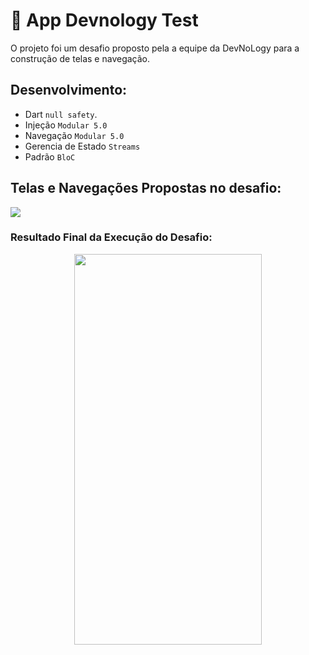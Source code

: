# :iphone: App Devnology Test 
 
 O projeto foi um desafio proposto pela a equipe da DevNoLogy para a construção de telas e navegação.
 
  ## Desenvolvimento:
  * Dart `null safety`. 
  * Injeção `Modular 5.0`
  * Navegação `Modular 5.0`
  * Gerencia de Estado `Streams`
  * Padrão `BloC`

  ## Telas e Navegações Propostas no desafio:

<img  src="https://i.imgur.com/y57mTir.png">


  ### Resultado Final da Execução do Desafio:
<p align="center">
 <img  width="300" height="625" src="ssets/readme/app_devnology.gif">
 <p/>
